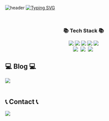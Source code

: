 ![header](https://capsule-render.vercel.app/api?type=waving&color=F7D358&text=&animation=twinkling&height=80)
[![Typing SVG](https://readme-typing-svg.demolab.com?font=Alkatra&weight=500&size=45&duration=3500&pause=3&color=000000&center=false&vCenter=false&multiline=true&repeat=true&width=1000&height=100&lines=Welcome+to+JinTaekHan+GitHub!👋)](https://git.io/typing-svg)
 
<div align="left">
 
<br>

<h3 align="center">📚 Tech Stack 📚</h3>
<p align="center">
  <img src="https://img.shields.io/badge/HTML5-E34F26?style=flat-round&logo=html5&logoColor=white" > 
  <img src="https://img.shields.io/badge/CSS-1572B6?style=flat-round&logo=css3&logoColor=white"> 
  <img src="https://img.shields.io/badge/React.js-6EC0EB?style=flat-round&logo=React&logoColor=white"> 
  <img src="https://img.shields.io/badge/Python-3766AB?style=flat-square&logo=Python&logoColor=white"/>
  <img src="https://img.shields.io/badge/Javascript-ffb13b?style=flat-square&logo=javascript&logoColor=white"/> 
  <br>
  <img src="https://img.shields.io/badge/Node.js-339933?style=flat-square&logo=Node.js&logoColor=white"/></a>&nbsp
  <img src="https://img.shields.io/badge/Express-000000?style=flat-square&logo=Express&logoColor=white"/></a>&nbsp
  <img src="https://img.shields.io/badge/Mysql-E6B91E?style=flat-square&logo=MySql&logoColor=white"/></a>&nbsp
</p>

## 💻 Blog 💻
<div style="display:flex; flex-direction:row;">
    <a href="https://jintaek5182.tistory.com">
        <img src="https://img.shields.io/badge/Tistory-000000?style=for-the-badge&logo=Tistory&logoColor=white"> 
    </a>
</div><br>

## 📞 Contact 📞
<div style="display:flex; flex-direction:row;">
    <a href="mailto:wlsxor5252@gmail.com">
        <img src="https://img.shields.io/badge/Gmail-EA4335?style=for-the-badge&logo=Gmail&logoColor=white"> 
    </a>
</div><br>
    
</div>
